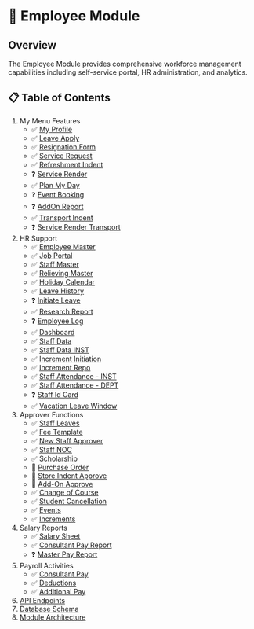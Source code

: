 # 👥 Employee Module

## Overview
The Employee Module provides comprehensive workforce management capabilities including self-service portal, HR administration, and analytics.

## 📋 Table of Contents

1. My Menu Features
    - ✅ [My Profile](MyMenu/My-Profile.md)
    - ✅ [Leave Apply](MyMenu/Leave-Apply.md)
    - ✅ [Resignation Form](MyMenu/Resignation-Form.md)
    - ✅ [Service Request](MyMenu/Service-Request.md)
    - ✅ [Refreshment Indent](MyMenu/Refreshment-Indent.md)
    - ❓ [Service Render](MyMenu/Service-Render.md)
    - ✅ [Plan My Day](MyMenu/Plan-My-Day.md)
    - ❓ [Event Booking](MyMenu/Event-Booking.md)
    - ❓ [AddOn Report](MyMenu/AddOn-Report.md)
    - ✅ [Transport Indent](MyMenu/Transport-Indent.md)
    - ❓ [Service Render Transport](MyMenu/Service-Transport-Render.md)
2. HR Support
    - ✅ [Employee Master](HRSupport/Employee-Master.md)
    - ✅ [Job Portal](HRSupport/Job-Portal.md)
    - ✅ [Staff Master](HRSupport/Staff-Master.md)
    - ✅ [Relieving Master](HRSupport/Relieving-Master.md)
    - ✅ [Holiday Calendar](HRSupport/Holiday-Calendar.md)
    - ✅ [Leave History](HRSupport/Leave-History.md)
    - ❓ [Initiate Leave](HRSupport/Initiate-Leave.md)
    - ✅ [Research Report](HRSupport/Research-Report.md)
    - ❓ [Employee Log](HRSupport/Employee-Log.md)
    - ✅ [Dashboard](HRSupport/Dashboard.md)
    - ✅ [Staff Data](HRSupport/Staff-Data.md)
    - ✅ [Staff Data INST](HRSupport/Staff-Data.md)
    - ✅ [Increment Initiation](HRSupport/Increment-Initiation.md)
    - ✅ [Increment Repo](HRSupport/Increment-Repo.md)
    - ✅ [Staff Attendance - INST](HRSupport/Staff-Attendance-INST.md)
    - ✅ [Staff Attendance - DEPT](HRSupport/Staff-Attendance-INST.md)
    - ❓ [Staff Id Card](HRSupport/Staff_ID-Card.md)
    - ✅ [Vacation Leave Window](HRSupport/Vacation-Leave-Window.md)
3. Approver Functions
    - ✅ [Staff Leaves](Approver/Staff-Leave.md)
    - ✅ [Fee Template](Approver/Fee-Template.md)
    - ✅ [New Staff Approver](Approver/New-Staff-Approver.md)
    - ✅ [Staff NOC](Approver/Staff-NOC.md)
    - ✅ [Scholarship](Approver/Scholarship.md)
    - 🚧 [Purchase Order](Approver/Purchase-Order.md)
    - 🚧 [Store Indent Approve](Approver/Store-Indent-Approve.md)
    - 🚧 [Add-On Approve](Approver/Add-On-Approve.md)
    - ✅ [Change of Course](Approver/Change-Of-Course.md)
    - ✅ [Student Cancellation](Approver/Student-Cancellation.md)
    - ✅ [Events](Approver/Event.md)
    - ✅ [Increments](Approver/Increment.md)
4. Salary Reports
    - ✅ [Salary Sheet](SalaryReports/Salary-Sheet.md)
    - ✅ [Consultant Pay Report](SalaryReports/Consultant-Pay-Report.md)
    - ❓ [Master Pay Report](SalaryReports/Master-Pay-Report.md)
5. Payroll Activities
    - ✅ [Consultant Pay](PayrollActivities/Consultant-Pay.md)
    - ✅ [Deductions](PayrollActivities/Deductions.md)
    - ✅ [Additional Pay](PayrollActivities/Additional-Pay.md)
3. [API Endpoints](#api-endpoints)
4. [Database Schema](#database-schema)
5. [Module Architecture](#module-architecture)



